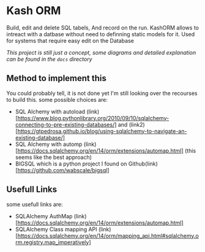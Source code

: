 # Kash ORM
Build, edit and delete SQL tabels, And record on the run.
KashORM allows to intreact with a datbase without need to definning static models for it.
Used for systems that require easy edit on the Database

*This project is still just a concept, some diagrams and detailed explanation can be found in the `docs` directory*

## Method to implement this
You could probably tell, it is not done yet
I'm still looking over the recourses to build this. some possible choices are:
- SQL Alchemy with autoload (link)[https://www.blog.pythonlibrary.org/2010/09/10/sqlalchemy-connecting-to-pre-existing-databases/] and (link2)[https://gtpedrosa.github.io/blog/using-sqlalchemy-to-navigate-an-existing-database/]
- SQL Alchemy with automp (link)[https://docs.sqlalchemy.org/en/14/orm/extensions/automap.html] (this seems like the best approach)
- BIGSQL which is a python project I found on Github(link)[https://github.com/wabscale/bigsql]


## Usefull Links
some usefull links are:
- SQLAlchemy AuthMap (link)[https://docs.sqlalchemy.org/en/14/orm/extensions/automap.html]
- SQLAlchemy Class mapping API (link)[https://docs.sqlalchemy.org/en/14/orm/mapping_api.html#sqlalchemy.orm.registry.map_imperatively]

